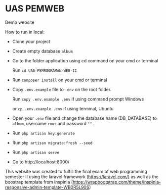 # UAS PEMWEB
Demo website 
<!-- commment -->
How to run in local:

- Clone your project
- Create empty database `album`
- Go to the folder application using cd command on your cmd or terminal 

    Run `cd UAS-PEMROGRAMAN-WEB-II`
- Run `composer install` on your cmd or terminal
- Copy `.env.example` file to `.env` on the root folder. 

    Run `copy .env.example .env` if using command prompt Windows

    or `cp .env.example .env` if using terminal, Ubuntu
- Open your `.env` file and change the database name (DB_DATABASE) to `album`, username `root` and password ```""``` .
- Run `php artisan key:generate`
- Run `php artisan migrate:fresh --seed`
- Run `php artisan serve`
- Go to http://localhost:8000/

This website was created to fulfill the final exam of web programming semester II using the laravel framework (https://laravel.com/) as well as the boostrap template from inspinia (https://wrapbootstrap.com/theme/inspinia-responsive-admin-template-WB0R5L90S)